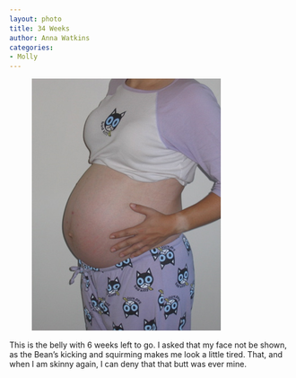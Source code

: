 ```yaml
---
layout: photo
title: 34 Weeks
author: Anna Watkins
categories:
- Molly
---
```


<figure><img class="photo" src="/photos/2005-10-30-10-55-19.jpg"></figure>

This is the belly with 6 weeks left to go. I asked that my face not be shown,
as the Bean’s kicking and squirming makes me look a little tired. That, and
when I am skinny again, I can deny that that butt was ever mine.


